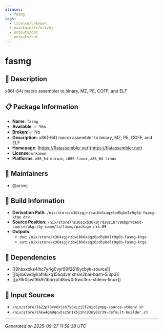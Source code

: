 ```yaml
---
aliases:
  - fasmg
tags:
  - license/unknown
  - maintainers/orivej
  - outputs/doc
  - outputs/out
---
```


# fasmg

## 📝 Description

x86(-64) macro assembler to binary, MZ, PE, COFF, and ELF

## 📋 Package Information

- **Name**: `fasmg`
- **Available**: ✅ Yes
- **Broken**: ✅ No
- **Description**: x86(-64) macro assembler to binary, MZ, PE, COFF, and ELF
- **Homepage**: [https://flatassembler.net](https://flatassembler.net)
- **License**: `unknown`
- **Platforms**: `x86_64-darwin`, `i686-linux`, `x86_64-linux`
## 👥 Maintainers

- @orivej


## 🔧 Build Information

- **Derivation Path**: `/nix/store/x364zgjrzbwibk6xaqz6pd5ybdlr9g6b-fasmg-ktge.drv`
- **Source Position**: `/nix/store/ns30sqxb36k8jrds8z18rv96bpnwc60d-source/pkgs/by-name/fa/fasmg/package.nix:89`
- **Outputs**:
  - `doc`:  `/nix/store/x364zgjrzbwibk6xaqz6pd5ybdlr9g6b-fasmg-ktge`
  - `out`:  `/nix/store/x364zgjrzbwibk6xaqz6pd5ybdlr9g6b-fasmg-ktge`

## 🔗 Dependencies

- [[9hbxxxks4ihc7y4g0vyr90f2619ycbyk-source]]
- [[bjsb6wdjykafnkixq156qdvmxhsm2bai-bash-5.3p3]]
- [[p76r0cwlf6k97ibprrpfd8xw0r8wc3nx-stdenv-linux]]

## 📁 Input Sources

- `/nix/store/l622p70vy8k5sh7y5wizi5f2mic6ynpg-source-stdenv.sh`
- `/nix/store/shkw4qm9qcw5sc5n1k5jznc83ny02r39-default-builder.sh`

---
*Generated on 2025-09-27 11:58:38 UTC*
